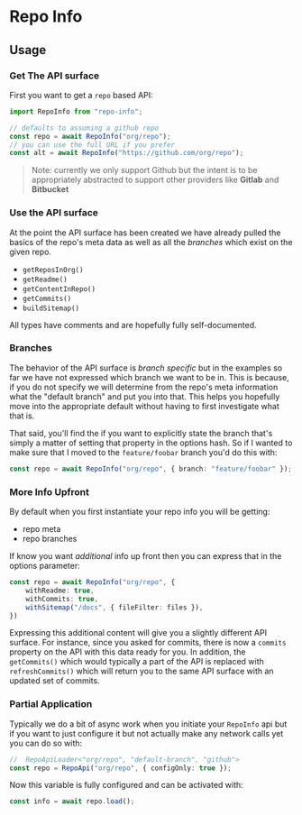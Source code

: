 # Repo Info

## Usage

### Get The API surface

First you want to get a `repo` based API:

```ts
import RepoInfo from "repo-info";

// defaults to assuming a github repo
const repo = await RepoInfo("org/repo");
// you can use the full URL if you prefer
const alt = await RepoInfo("https://github.com/org/repo");
```

> Note: currently we only support Github but the intent is to be appropriately abstracted to support
> other providers like **Gitlab** and **Bitbucket**

### Use the API surface

At the point the API surface has been created we have already pulled the basics of the repo's meta data as well as all the _branches_ which exist on the given repo.

- `getReposInOrg()`
- `getReadme()`
- `getContentInRepo()`
- `getCommits()`
- `buildSitemap()`

All types have comments and are hopefully fully self-documented.

### Branches

The behavior of the API surface is _branch specific_ but in the examples so far we have not expressed which branch we want to be in. This is because, if you do not specify we will determine from the repo's meta information what the "default branch" and put you into that. This helps you hopefully move into the appropriate default without having to first investigate what that is.

That said, you'll find the if you want to explicitly state the branch that's simply a matter of setting that property in the options hash. So if I wanted to make sure that I moved to the `feature/foobar` branch you'd do this with:

```ts
const repo = await RepoInfo("org/repo", { branch: "feature/foobar" });
```

### More Info Upfront

By default when you first instantiate your repo info you will be getting:

- repo meta
- repo branches

If know you want _additional_ info up front then you can express that in the options parameter:

```ts
const repo = await RepoInfo("org/repo", {
    withReadme: true,
    withCommits: true,
    withSitemap("/docs", { fileFilter: files }),
})
```

Expressing this additional content will give you a slightly different API surface. For instance, since you asked for commits, there is now a `commits` property on the API with this data ready for you. In addition, the `getCommits()` which would typically a part of the API is replaced with `refreshCommits()` which will return you to the same API surface with an updated set of commits.

### Partial Application

Typically we do a bit of async work when you initiate your `RepoInfo` api but if you want to just configure it but not actually make any network calls yet you can do so with:

```ts
//  RepoApiLoader<"org/repo", "default-branch", "github">
const repo = RepoApi("org/repo", { configOnly: true });
```

Now this variable is fully configured and can be activated with:

```ts
const info = await repo.load();
```

